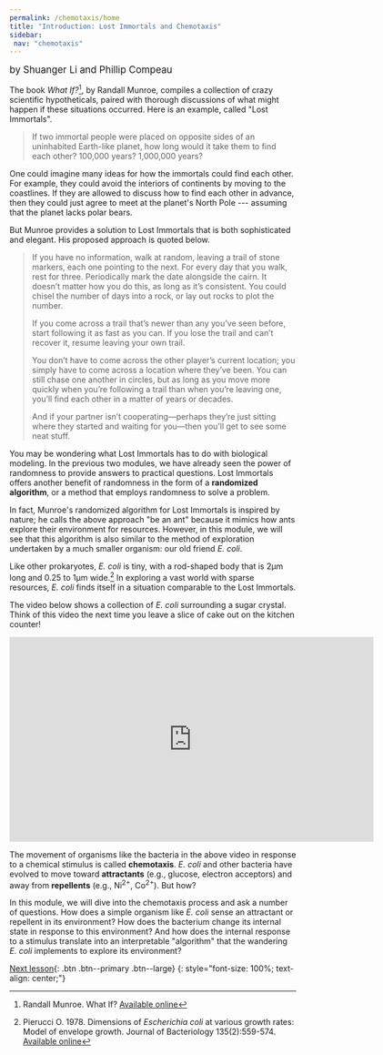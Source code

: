 ```yaml
---
permalink: /chemotaxis/home
title: "Introduction: Lost Immortals and Chemotaxis"
sidebar:
 nav: "chemotaxis"
---
```


<span style="font-size:larger;">by Shuanger Li and Phillip Compeau</span>

The book *What If?*[^Munroe], by Randall Munroe, compiles a collection of crazy scientific hypotheticals, paired with thorough discussions of what might happen if these situations occurred. Here is an example, called "Lost Immortals".

> If two immortal people were placed on opposite sides of an uninhabited Earth-like planet, how long would it take them to find each other? 100,000 years? 1,000,000 years?

One could imagine many ideas for how the immortals could find each other. For example, they could avoid the interiors of continents by moving to the coastlines. If they are allowed to discuss how to find each other in advance, then they could just agree to meet at the planet's North Pole --- assuming that the planet lacks polar bears.

But Munroe provides a solution to Lost Immortals that is both sophisticated and elegant. His proposed approach is quoted below.

> If you have no information, walk at random, leaving a trail of stone markers, each one pointing to the next. For every day that you walk, rest for three. Periodically mark the date alongside the cairn. It doesn’t matter how you do this, as long as it’s consistent. You could chisel the number of days into a rock, or lay out rocks to plot the number.
>
> If you come across a trail that’s newer than any you’ve seen before, start following it as fast as you can. If you lose the trail and can’t recover it, resume leaving your own trail.
>
> You don’t have to come across the other player’s current location; you simply have to come across a location where they’ve been. You can still chase one another in circles, but as long as you move more quickly when you’re following a trail than when you’re leaving one, you’ll find each other in a matter of years or decades.
>
> And if your partner isn’t cooperating—perhaps they’re just sitting where they started and waiting for you—then you’ll get to see some neat stuff.

You may be wondering what Lost Immortals has to do with biological modeling. In the previous two modules, we have already seen the power of randomness to provide answers to practical questions. Lost Immortals offers another benefit of randomness in the form of a **randomized algorithm**, or a method that employs randomness to solve a problem.

In fact, Munroe's randomized algorithm for Lost Immortals is inspired by nature; he calls the above approach "be an ant" because it mimics how ants explore their environment for resources. However, in this module, we will see that this algorithm is also similar to the method of exploration undertaken by a much smaller organism: our old friend *E. coli*.

Like other prokaryotes, *E. coli* is tiny, with a rod-shaped body that is 2µm long and 0.25 to 1µm wide.[^Pierucci1978] In exploring a vast world with sparse resources, *E. coli* finds itself in a situation comparable to the Lost Immortals.

The video below shows a collection of *E. coli* surrounding a sugar crystal. Think of this video the next time you leave a slice of cake out on the kitchen counter!
<iframe width="640" height="360" src="https://www.youtube.com/embed/F6QMU3KD7zw" frameborder="0" allowfullscreen></iframe>

The movement of organisms like the bacteria in the above video in response to a chemical stimulus is called **chemotaxis**. *E. coli* and other bacteria have evolved to move toward **attractants** (e.g., glucose, electron acceptors) and away from **repellents** (e.g., Ni<sup>2+</sup>, Co<sup>2+</sup>). But how?

In this module, we will dive into the chemotaxis process and ask a number of questions. How does a simple organism like *E. coli* sense an attractant or repellent in its environment? How does the bacterium change its internal state in response to this environment? And how does the internal response to a stimulus translate into an interpretable "algorithm" that the wandering *E. coli* implements to explore its environment?

[Next lesson](home_walk){: .btn .btn--primary .btn--large}
{: style="font-size: 100%; text-align: center;"}

[^Munroe]: Randall Munroe. What If? [Available online](https://what-if.xkcd.com/)

[^Pierucci1978]: Pierucci O. 1978. Dimensions of *Escherichia coli* at various growth rates: Model of envelope growth. Journal of Bacteriology 135(2):559-574. [Available online](https://jb.asm.org/content/jb/135/2/559.full.pdf)

[^Sim2017]: Sim M, Koirala S, Picton D, Strahl H, Hoskisson PA, Rao CV, Gillespie CS, Aldridge PD. 2017. Growth rate control of flagellar assembly in *Escherichia coli* strain RP437. Scientific Reports 7:41189. [Available online](https://www.nature.com/articles/srep41189#:~:text=Escherichia%20coli%20is%20a%20prominent,distributed%20across%20the%20cell%20surface.)

[^Baker2005]: Baker MD, Wolanin PM, Stock JB. 2005. Signal transduction in bacterial chemotaxis. BioEssays 28:9-22. [Available online](https://pubmed.ncbi.nlm.nih.gov/16369945/)

[^Weis1990]: Weis RM, Koshland DE. 1990. Chemotaxis in *Escherichia coli* proceeds efficiently from different initial tumble frequencies. Journal of Bacteriology 172:2. [Available online](https://jb.asm.org/content/jb/172/2/1099.full.pdf)

[^Berg2000]: Berg HC. 2000. Motile behavior of bacteria. Physics today 53(1):24. [Available online](https://physicstoday.scitation.org/doi/pdf/10.1063/1.882934)

[^Achouri2015]: Achouri S, Wright JA, Evans L, Macleod C, Fraser G, Cicuta P, Bryant CE. 2015. The frequency and duration of *Salmonella* macrophage adhesion events determines infection efficiency. Philosophical transactions B 370(1661). [Available online](https://www.ncbi.nlm.nih.gov/pmc/articles/PMC4275903/)

[^Turner2016]: Turner L, Ping L, Neubauer M, Berg HC. 2016. Visualizing flagella while tracking bacteria. Biophysical Journal 111(3):630--639.[Available online](https://pubmed.ncbi.nlm.nih.gov/27508446/)

[^Parkinson2015]: Parkinson JS, Hazelbauer, Falke JJ. 2015. Signaling and sensory adaptation in *Escherichia coli* chemoreceptors: 2015 update. [Available online](https://www.sciencedirect.com/science/article/abs/pii/S0966842X15000578)

[^Yang2019]: Yang W, Cassidy CK, Ames P, Diebolder CA, Schulten K, Luthey-Schulten Z, Parkinson JS, Briegel A. 2019. *In situ* confomraitonal changes of the *Escherichia coli* serine chemoreceptor in different signaling states. mBio. [Available online](https://mbio.asm.org/content/10/4/e00973-19/article-info)

[^Saragosti2001]: Saragosti J, Calvez V, Bournaveas, N, Perthame B, Buguin A, Silberzan P. 2001. Directional persistence of chemotactic bacteria in a traveling concentration wave. PNAS. [Available online](https://www.pnas.org/content/pnas/108/39/16235.full.pdf)
